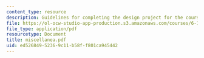 ```yaml
---
content_type: resource
description: Guidelines for completing the design project for the course.
file: https://ol-ocw-studio-app-production.s3.amazonaws.com/courses/6-101-introductory-analog-electronics-laboratory-spring-2007/ed52684952369c11b58ff801ca945442_miscellanea.pdf
file_type: application/pdf
resourcetype: Document
title: miscellanea.pdf
uid: ed526849-5236-9c11-b58f-f801ca945442
---
```

